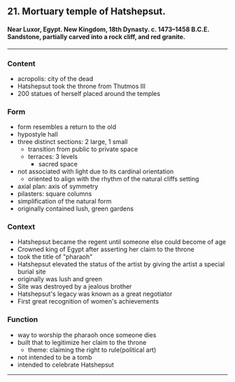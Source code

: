 <!-- order:1 -->
## 21. Mortuary temple of Hatshepsut.
#### Near Luxor, Egypt. New Kingdom, 18th Dynasty. c. 1473–1458 B.C.E. Sandstone, partially carved into a rock cliff, and red granite.
---

### Content
- acropolis: city of the dead
- Hatshepsut took the throne from Thutmos III
- 200 statues of herself placed around the temples

### Form
- form resembles a return to the old
- hypostyle hall
- three distinct sections: 2 large, 1 small
  - transition from public to private space
  - terraces: 3 levels
    - sacred space 
- not associated with light due to its cardinal orientation
  - oriented to align with the rhythm of the natural cliffs setting
- axial plan: axis of symmetry
- pilasters: square columns
- simplification of the natural form
- originally contained lush, green gardens

### Context
- Hatshepsut became the regent until someone else could become of age
- Crowned king of Egypt after asserting her claim to the throne
- took the title of "pharaoh"
- Hatshepsut elevated the status of the artist by giving the artist a special burial site
- originally was lush and green
- Site was destroyed by a jealous brother
- Hatshepsut's legacy was known as a great negotiator
- First great recognition of women's achievements

### Function
- way to worship the pharaoh once someone dies
- built that to legitimize her claim to the throne
  - theme: claiming the right to rule(political art)
- not intended to be a tomb
- intended to celebrate Hatshepsut

---
